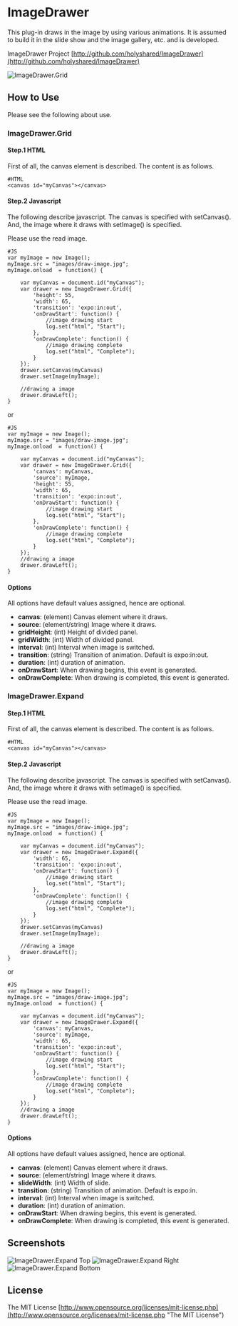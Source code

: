 ImageDrawer
=========================

This plug-in draws in the image by using various animations.
It is assumed to build it in the slide show and the image gallery, etc. and is developed.

ImageDrawer Project
[http://github.com/holyshared/ImageDrawer](http://github.com/holyshared/ImageDrawer)

![ImageDrawer.Grid](http://holyshared.github.com/ImageDrawer/screenshot1.jpg)

How to Use
------------------------------------------------------

Please see the following about use.

### ImageDrawer.Grid

#### Step.1 HTML

First of all, the canvas element is described.
The content is as follows.

	#HTML
	<canvas id="myCanvas"></canvas>

#### Step.2 Javascript

The following describe javascript. 
The canvas is specified with setCanvas().
And, the image where it draws with setImage() is specified. 

Please use the read image.

	#JS
	var myImage = new Image();
	myImage.src = "images/draw-image.jpg";
	myImage.onload  = function() {

		var myCanvas = document.id("myCanvas");
		var drawer = new ImageDrawer.Grid({
			'height': 55, 
			'width': 65,
			'transition': 'expo:in:out',
			'onDrawStart': function() {
				//image drawing start
				log.set("html", "Start");
			},
			'onDrawComplete': function() {
				//image drawing complete
				log.set("html", "Complete");
			}
		});
		drawer.setCanvas(myCanvas)
		drawer.setImage(myImage);

		//drawing a image
		drawer.drawLeft();
	}

or 

	#JS
	var myImage = new Image();
	myImage.src = "images/draw-image.jpg";
	myImage.onload  = function() {

		var myCanvas = document.id("myCanvas");
		var drawer = new ImageDrawer.Grid({
			'canvas': myCanvas, 
			'source': myImage, 
			'height': 55, 
			'width': 65,
			'transition': 'expo:in:out',
			'onDrawStart': function() {
				//image drawing start
				log.set("html", "Start");
			},
			'onDrawComplete': function() {
				//image drawing complete
				log.set("html", "Complete");
			}
		});
		//drawing a image
		drawer.drawLeft();
	}

#### Options

All options have default values assigned, hence are optional.

* **canvas**: (element) Canvas element where it draws.
* **source**: (element/string) Image where it draws.
* **gridHeight**: (int) Height of divided panel.
* **gridWidth**: (int) Width of divided panel.
* **interval**: (int) Interval when image is switched.
* **transition**: (string) Transition of animation. Default is expo:in:out.
* **duration**: (int) duration of animation.
* **onDrawStart**: When drawing begins, this event is generated.
* **onDrawComplete**: When drawing is completed, this event is generated.


### ImageDrawer.Expand

#### Step.1 HTML

First of all, the canvas element is described.
The content is as follows.

	#HTML
	<canvas id="myCanvas"></canvas>

#### Step.2 Javascript

The following describe javascript. 
The canvas is specified with setCanvas().
And, the image where it draws with setImage() is specified. 

Please use the read image.

	#JS
	var myImage = new Image();
	myImage.src = "images/draw-image.jpg";
	myImage.onload  = function() {

		var myCanvas = document.id("myCanvas");
		var drawer = new ImageDrawer.Expand({
			'width': 65,
			'transition': 'expo:in:out',
			'onDrawStart': function() {
				//image drawing start
				log.set("html", "Start");
			},
			'onDrawComplete': function() {
				//image drawing complete
				log.set("html", "Complete");
			}
		});
		drawer.setCanvas(myCanvas)
		drawer.setImage(myImage);

		//drawing a image
		drawer.drawLeft();
	}

or 

	#JS
	var myImage = new Image();
	myImage.src = "images/draw-image.jpg";
	myImage.onload  = function() {

		var myCanvas = document.id("myCanvas");
		var drawer = new ImageDrawer.Expand({
			'canvas': myCanvas, 
			'source': myImage, 
			'width': 65,
			'transition': 'expo:in:out',
			'onDrawStart': function() {
				//image drawing start
				log.set("html", "Start");
			},
			'onDrawComplete': function() {
				//image drawing complete
				log.set("html", "Complete");
			}
		});
		//drawing a image
		drawer.drawLeft();
	}


#### Options

All options have default values assigned, hence are optional.

* **canvas**: (element) Canvas element where it draws.
* **source**: (element/string) Image where it draws.
* **slideWidth**: (int) Width of slide.
* **transition**: (string) Transition of animation. Default is expo:in.
* **interval**: (int) Interval when image is switched.
* **duration**: (int) duration of animation.
* **onDrawStart**: When drawing begins, this event is generated.
* **onDrawComplete**: When drawing is completed, this event is generated.


Screenshots
------------------------------------------------------
![ImageDrawer.Expand Top](http://holyshared.github.com/ImageDrawer/screenshot2.jpg)
![ImageDrawer.Expand Right](http://holyshared.github.com/ImageDrawer/screenshot3.jpg)
![ImageDrawer.Expand Bottom](http://holyshared.github.com/ImageDrawer/screenshot4.jpg)

License
------------------------------------------------------

The MIT License
[http://www.opensource.org/licenses/mit-license.php](http://www.opensource.org/licenses/mit-license.php "The MIT License")
